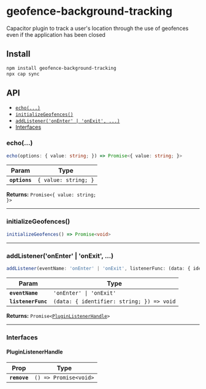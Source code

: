 # geofence-background-tracking

Capacitor plugin to track a user's location through the use of geofences even if the application has been closed

## Install

```bash
npm install geofence-background-tracking
npx cap sync
```

## API

<docgen-index>

* [`echo(...)`](#echo)
* [`initializeGeofences()`](#initializegeofences)
* [`addListener('onEnter' | 'onExit', ...)`](#addlisteneronenter--onexit-)
* [Interfaces](#interfaces)

</docgen-index>

<docgen-api>
<!--Update the source file JSDoc comments and rerun docgen to update the docs below-->

### echo(...)

```typescript
echo(options: { value: string; }) => Promise<{ value: string; }>
```

| Param         | Type                            |
| ------------- | ------------------------------- |
| **`options`** | <code>{ value: string; }</code> |

**Returns:** <code>Promise&lt;{ value: string; }&gt;</code>

--------------------


### initializeGeofences()

```typescript
initializeGeofences() => Promise<void>
```

--------------------


### addListener('onEnter' | 'onExit', ...)

```typescript
addListener(eventName: 'onEnter' | 'onExit', listenerFunc: (data: { identifier: string; }) => void) => Promise<PluginListenerHandle>
```

| Param              | Type                                                    |
| ------------------ | ------------------------------------------------------- |
| **`eventName`**    | <code>'onEnter' \| 'onExit'</code>                      |
| **`listenerFunc`** | <code>(data: { identifier: string; }) =&gt; void</code> |

**Returns:** <code>Promise&lt;<a href="#pluginlistenerhandle">PluginListenerHandle</a>&gt;</code>

--------------------


### Interfaces


#### PluginListenerHandle

| Prop         | Type                                      |
| ------------ | ----------------------------------------- |
| **`remove`** | <code>() =&gt; Promise&lt;void&gt;</code> |

</docgen-api>
